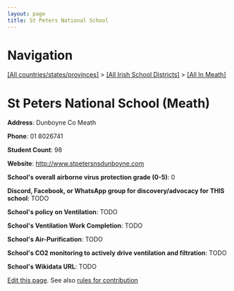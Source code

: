 ```yaml
---
layout: page
title: St Peters National School
---
```

# Navigation

[[All countries/states/provinces]](../../..) > [[All Irish School Districts]](../..) > [[All In Meath]](..)

# St Peters National School (Meath)

**Address**: Dunboyne Co Meath

**Phone**: 01 8026741

**Student Count**: 98

**Website**: <http://www.stpetersnsdunboyne.com>

**School's overall airborne virus protection grade (0-5)**: 0

**Discord, Facebook, or WhatsApp group for discovery/advocacy for THIS school**: TODO

**School's policy on Ventilation**: TODO

**School's Ventilation Work Completion**: TODO

**School's Air-Purification**: TODO

**School's CO2 monitoring to actively drive ventilation and filtration**: TODO

**School's Wikidata URL**: TODO


[Edit this page](https://github.com/ventilate-schools/Ireland/edit/main/./Meath/St_Peters_National_School.md). See also [rules for contribution](../../../contribution-rules/)